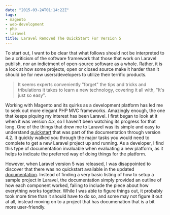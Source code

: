 ```yaml
---
date: "2015-03-24T01:14:22Z"
tags:
- magento
- web-development
- php
- laravel
title: Laravel Removed The QuickStart For Version 5
---
```


To start out, I want to be clear that what follows should not be interpreted to be a criticism of the software framework that those that work on Laravel publish, nor an indictment of open-source software as a whole. Rather, it is a look at how some projects, open or closed source make it harder than it should be for new users/developers to utilize their terrific products.

> It seems experts conveniently "forget" the tips and tricks and tribulations it takes to learn a new technology, covering it all with, "It's just so easy".

Working with Magento and its quirks as a development platform has led me to seek out more elegant PHP MVC frameworks. Amazingly enough, the one that keeps piquing my interest has been Laravel. I first began to look at it when it was version 4.x, so I haven't been watching its progress for that long. One of the things that drew me to Laravel was its simple and easy to understand [quickstart](http://laravel.com/docs/4.2/quick) that was part of the documentation through version 4.2. It quickly walked you through the major tasks you would need to complete to get a new Laravel project up and running. As a developer, I find this type of documentation invaluable when evaluating a new platform, as it helps to indicate the preferred way of doing things for the platform.

However, when Laravel version 5 was released, I was disappointed to discover that there was no quickstart available in the updated [documentation](http://laravel.com/docs/5.0/). Instead of finding a very basic listing of how to setup a sample project in Laravel, the documentation simply provided an outline of how each component worked, failing to include the piece about how everything works together. While I was able to figure things out, it probably took more time than it should have to do so, and some may not figure it out at all, instead moving on to a project that has documenation that is a bit more user-friendly.

